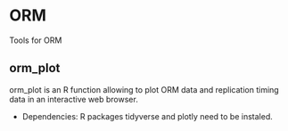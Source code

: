 # ORM
Tools for ORM

## orm_plot
orm_plot is an R function allowing to plot ORM data and replication timing data in an interactive web browser.
- Dependencies: R packages tidyverse and plotly need to be instaled.
